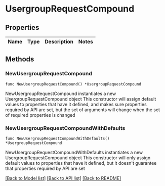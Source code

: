 # UsergroupRequestCompound

## Properties

Name | Type | Description | Notes
------------ | ------------- | ------------- | -------------

## Methods

### NewUsergroupRequestCompound

`func NewUsergroupRequestCompound() *UsergroupRequestCompound`

NewUsergroupRequestCompound instantiates a new UsergroupRequestCompound object
This constructor will assign default values to properties that have it defined,
and makes sure properties required by API are set, but the set of arguments
will change when the set of required properties is changed

### NewUsergroupRequestCompoundWithDefaults

`func NewUsergroupRequestCompoundWithDefaults() *UsergroupRequestCompound`

NewUsergroupRequestCompoundWithDefaults instantiates a new UsergroupRequestCompound object
This constructor will only assign default values to properties that have it defined,
but it doesn't guarantee that properties required by API are set


[[Back to Model list]](../README.md#documentation-for-models) [[Back to API list]](../README.md#documentation-for-api-endpoints) [[Back to README]](../README.md)


